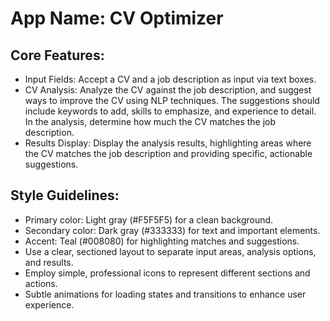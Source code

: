 # **App Name**: CV Optimizer

## Core Features:

- Input Fields: Accept a CV and a job description as input via text boxes.
- CV Analysis: Analyze the CV against the job description, and suggest ways to improve the CV using NLP techniques. The suggestions should include keywords to add, skills to emphasize, and experience to detail. In the analysis, determine how much the CV matches the job description.
- Results Display: Display the analysis results, highlighting areas where the CV matches the job description and providing specific, actionable suggestions.

## Style Guidelines:

- Primary color: Light gray (#F5F5F5) for a clean background.
- Secondary color: Dark gray (#333333) for text and important elements.
- Accent: Teal (#008080) for highlighting matches and suggestions.
- Use a clear, sectioned layout to separate input areas, analysis options, and results.
- Employ simple, professional icons to represent different sections and actions.
- Subtle animations for loading states and transitions to enhance user experience.